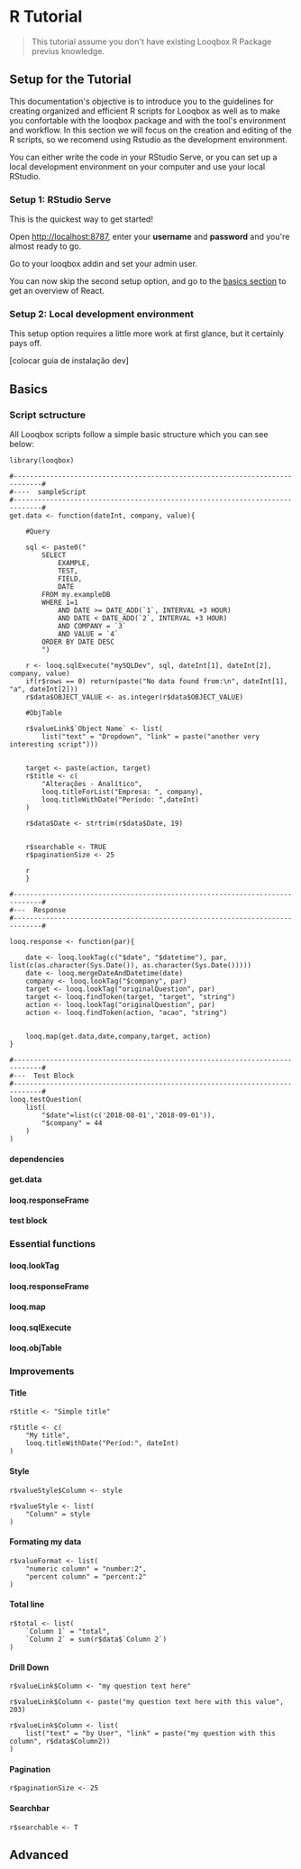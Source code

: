# R Tutorial

> This tutorial assume you don't have existing Looqbox R Package previus knowledge.

<!--
## Prerequisites

- R knowledge
-->

## Setup for the Tutorial

This documentation's objective is to introduce you to the guidelines for creating organized and efficient R scripts for Looqbox as well as to make you confortable with the looqbox package and with the tool's environment and workflow. In this section we will focus on the creation and editing of the R scripts, so we recomend using Rstudio as the development environment.

You can either write the code in your RStudio Serve, or you can set up a local development environment on your computer and use your local RStudio.


### Setup 1: RStudio Serve

This is the quickest way to get started!

Open [http://localhost:8787](http://localhost:8787), enter your **username** and **password** and you're almost ready to go.

Go to your looqbox addin and set your admin user.

You can now skip the second setup option, and go to the [basics section](#basics) to get an overview of React.

### Setup 2: Local development environment

This setup option requires a little more work at first glance, but it certainly pays off. 

[colocar guia de instalação dev]

## Basics

### Script sctructure


All Looqbox scripts follow a simple basic structure which you can see below:


```looqbox
library(looqbox)

#-----------------------------------------------------------------------------#
#----  sampleScript
#-----------------------------------------------------------------------------#
get.data <- function(dateInt, company, value){

	#Query

	sql <- paste0("
		SELECT
			EXAMPLE,
			TEST,
			FIELD,
			DATE
		FROM my.exampleDB
		WHERE 1=1
			AND DATE >= DATE_ADD(`1`, INTERVAL +3 HOUR) 
			AND DATE < DATE_ADD(`2`, INTERVAL +3 HOUR)
			AND COMPANY = `3`
			AND VALUE = `4`
		ORDER BY DATE DESC
		")
	
	r <- looq.sqlExecute("mySQLDev", sql, dateInt[1], dateInt[2], company, value)
	if(r$rows == 0) return(paste("No data found from:\n", dateInt[1], "a", dateInt[2]))
	r$data$OBJECT_VALUE <- as.integer(r$data$OBJECT_VALUE)
	
	#ObjTable

  	r$valueLink$`Object Name` <- list(
  		list("text" = "Dropdown", "link" = paste("another very interesting script")))
	
	
	target <- paste(action, target)
	r$title <- c(
		"Alterações - Analítico",
		looq.titleForList("Empresa: ", company),
		looq.titleWithDate("Período: ",dateInt)
	)
	
	r$data$Date <- strtrim(r$data$Date, 19)
	
	
	r$searchable <- TRUE
	r$paginationSize <- 25
	
	r
	}

#-----------------------------------------------------------------------------#
#---  Response
#-----------------------------------------------------------------------------#

looq.response <- function(par){
	
	date <- looq.lookTag(c("$date", "$datetime"), par, list(c(as.character(Sys.Date()), as.character(Sys.Date()))))
	date <- looq.mergeDateAndDatetime(date)
	company <- looq.lookTag("$company", par)
	target <- looq.lookTag("originalQuestion", par)
	target <- looq.findToken(target, "target", "string")
	action <- looq.lookTag("originalQuestion", par)
	action <- looq.findToken(action, "acao", "string")
	
	
	looq.map(get.data,date,company,target, action)
}

#-----------------------------------------------------------------------------#
#---  Test Block
#-----------------------------------------------------------------------------#
looq.testQuestion(
	list(
		"$date"=list(c('2018-08-01','2018-09-01')),
		"$company" = 44
	)
)

```

#### dependencies

#### get.data

#### looq.responseFrame

#### test block

### Essential functions

#### looq.lookTag

#### looq.responseFrame

#### looq.map

#### looq.sqlExecute

#### looq.objTable

### Improvements

#### Title

```looqbox
r$title <- "Simple title"
```

```looqbox
r$title <- c(
	"My title",
	looq.titleWithDate("Períod:", dateInt)
)
```

#### Style

```looqbox
r$valueStyle$Column <- style
```

```looqbox
r$valueStyle <- list(
	"Column" = style
)
```

#### Formating my data

```looqbox
r$valueFormat <- list(
	"numeric column" = "number:2",
	"percent column" = "percent:2"
)
```

#### Total line

```looqbox
r$total <- list(
	`Column 1` = "total",
	`Column 2` = sum(r$data$`Column 2`)
)
```

#### Drill Down

```looqbox
r$valueLink$Column <- "my question text here"
```

```looqbox
r$valueLink$Column <- paste("my question text here with this value", 203)
```

```looqbox
r$valueLink$Column <- list(
	list("text" = "by User", "link" = paste("my question with this column", r$data$Column2))
)
```

#### Pagination

```looqbox
r$paginationSize <- 25
```

#### Searchbar

```looqbox
r$searchable <- T
```

## Advanced


